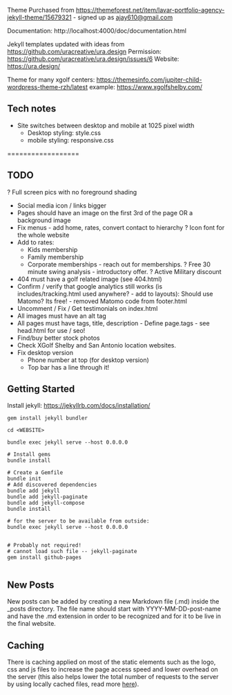 Theme Purchased from https://themeforest.net/item/lavar-portfolio-agency-jekyll-theme/15679321 - signed up as ajay610@gmail.com

Documentation: http://localhost:4000/doc/documentation.html

Jekyll templates updated with ideas from https://github.com/uracreative/ura.design
Permission: https://github.com/uracreative/ura.design/issues/6
Website: https://ura.design/

Theme for many xgolf centers: https://themesinfo.com/jupiter-child-wordpress-theme-rzh/latest
example: https://www.xgolfshelby.com/

## Tech notes
* Site switches between desktop and mobile at 1025 pixel width
    * Desktop styling: style.css
    * mobile styling: responsive.css

==================

## TODO
? Full screen pics with no foreground shading
- Social media icon / links bigger
- Pages should have an image on the first 3rd of the page OR a background image
- Fix menus - add home, rates, convert contact to hierarchy
? Icon font for the whole website
- Add to rates:  
  - Kids membership
  - Family membership
  - Corporate memberships - reach out for memberships. 
  ? Free 30 minute swing analysis - introductory offer.
  ? Active Military discount 
- 404 must have a golf related image (see 404.html)
- Confirm / verify that google analytics still works (is includes/tracking.html used anywhere? - add to layouts): Should use Matomo? Its free! - removed Matomo code from footer.html
- Uncomment / Fix / Get testimonials on index.html
- All images must have an alt tag
- All pages must have tags, title, description - Define page.tags - see head.html for use / seo!
- Find/buy better stock photos
- Check XGolf Shelby and San Antonio location websites. 
- Fix desktop version
    - Phone number at top (for desktop version)
    - Top bar has a line through it!


## Getting Started

Install jekyll: https://jekyllrb.com/docs/installation/

```
gem install jekyll bundler

cd <WEBSITE>

bundle exec jekyll serve --host 0.0.0.0

# Install gems
bundle install

# Create a Gemfile
bundle init
# Add discovered dependencies
bundle add jekyll
bundle add jekyll-paginate
bundle add jekyll-compose
bundle install

# for the server to be available from outside:
bundle exec jekyll serve --host 0.0.0.0


# Probably not required!
# cannot load such file -- jekyll-paginate
gem install github-pages


```

## New Posts
New posts can be added by creating a new Markdown file (.md) inside the _posts directory. The file name should start with YYYY-MM-DD-post-name and have the .md extension in order to be recognized and for it to be live in the final website.

## Caching
There is caching applied on most of the static elements such as the logo, css and js files to increase the page access speed and lower overhead on the server (this also helps lower the total number of requests to the server by using locally cached files, read more [here](https://gtmetrix.com/leverage-browser-caching.html)).

